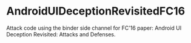 # AndroidUIDeceptionRevisitedFC16
Attack code using the binder side channel for FC'16 paper: Android UI Deception Revisited: Attacks and Defenses.
